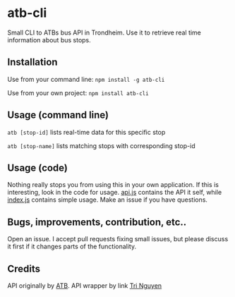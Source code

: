 # atb-cli

Small CLI to ATBs bus API in Trondheim. Use it to retrieve real time
information about bus stops.

## Installation

Use from your command line: `npm install -g atb-cli`

Use from your own project: `npm install atb-cli`

## Usage (command line)

`atb [stop-id]` lists real-time data for this specific stop

`atb [stop-name]` lists matching stops with corresponding stop-id

## Usage (code)

Nothing really stops you from using this in your own application. If this is
interesting, look in the code for usage. [api.js](src/api.js) contains the API
it self, while [index.js](index.js) contains simple usage. Make an issue if
you have questions.

## Bugs, improvements, contribution, etc..

Open an issue. I accept pull requests fixing small issues, but please discuss
it first if it changes parts of the functionality.

## Credits

API originally by [ATB](https://www.atb.no/apne-data/category419.html). API wrapper by link [Tri Nguyen](https://github.com/tmn)